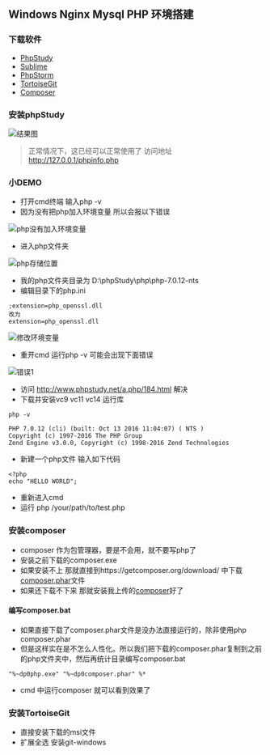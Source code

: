 ## Windows Nginx Mysql PHP 环境搭建
### 下载软件
* [PhpStudy](http://www.phpstudy.net/)
* [Sublime](https://www.sublimetext.com/3)
* [PhpStorm](http://www.jetbrains.com/phpstorm/)
* [TortoiseGit](https://tortoisegit.org/)
* [Composer](https://getcomposer.org/Composer-Setup.exe)

### 安装phpStudy
![结果图](http://7xrqhy.com1.z0.glb.clouddn.com/note_phpstydy_run.png)
> 正常情况下，这已经可以正常使用了
> 访问地址 http://127.0.0.1/phpinfo.php

### 小DEMO
* 打开cmd终端 输入php -v
* 因为没有把php加入环境变量 所以会报以下错误

![php没有加入环境变量](http://7xrqhy.com1.z0.glb.clouddn.com/note_no_php_envirement.png)

* 进入php文件夹 

![php存储位置](http://7xrqhy.com1.z0.glb.clouddn.com/note_php_path.png)

* 我的php文件夹目录为 D:\phpStudy\php\php-7.0.12-nts
* 编辑目录下的php.ini
~~~
;extension=php_openssl.dll
改为
extension=php_openssl.dll
~~~

![修改环境变量](http://7xrqhy.com1.z0.glb.clouddn.com/note_path.png)

* 重开cmd 运行php -v 可能会出现下面错误

![错误1](http://7xrqhy.com1.z0.glb.clouddn.com/note_error_1.png)

* 访问 http://www.phpstudy.net/a.php/184.html 解决
* 下载并安装vc9 vc11 vc14 运行库

~~~
php -v

PHP 7.0.12 (cli) (built: Oct 13 2016 11:04:07) ( NTS )
Copyright (c) 1997-2016 The PHP Group
Zend Engine v3.0.0, Copyright (c) 1998-2016 Zend Technologies
~~~

* 新建一个php文件 输入如下代码

~~~
<?php
echo "HELLO WORLD";
~~~

* 重新进入cmd
* 运行 php /your/path/to/test.php

### 安装composer
* composer 作为包管理器，要是不会用，就不要写php了
* 安装之前下载的composer.exe
* 如果安装不上 那就直接到https://getcomposer.org/download/ 中下载[composer.phar](https://getcomposer.org/download/1.3.1/composer.phar)文件
* 如果还下载不下来 那就安装我上传的[composer](http://7xrqhy.com1.z0.glb.clouddn.com/composer.phar)好了

#### 编写composer.bat
* 如果直接下载了composer.phar文件是没办法直接运行的，除非使用php composer.phar
* 但是这样实在是不怎么人性化。所以我们把下载的composer.phar复制到之前的php文件夹中，然后再统计目录编写composer.bat
~~~
"%~dp0php.exe" "%~dp0composer.phar" %*
~~~
* cmd 中运行composer 就可以看到效果了

### 安装TortoiseGit
* 直接安装下载的msi文件
* 扩展全选 安装git-windows

